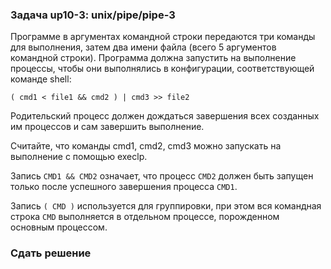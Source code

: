 ### Задача up10-3: unix/pipe/pipe-3

Программе в аргументах командной строки передаются три команды для
выполнения, затем два имени файла (всего 5 аргументов командной строки).
Программа должна запустить на выполнение процессы, чтобы они выполнялись
в конфигурации, соответствующей команде shell:

    ( cmd1 < file1 && cmd2 ) | cmd3 >> file2

Родительский процесс должен дождаться завершения всех созданных им
процессов и сам завершить выполнение.

Считайте, что команды cmd1, cmd2, cmd3 можно запускать на выполнение с
помощью execlp.

Запись `CMD1 && CMD2` означает, что процесс `CMD2` должен быть запущен
только после успешного завершения процесса `CMD1`.

Запись `( CMD )` используется для группировки, при этом вся командная
строка `CMD` выполняется в отдельном процессе, порожденном основным
процессом.

### Сдать решение
